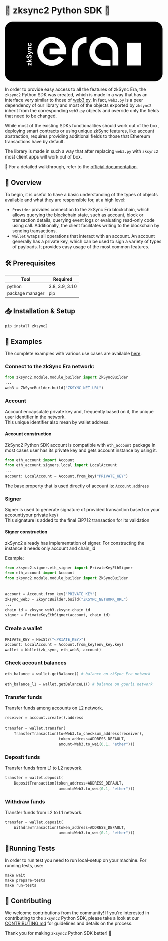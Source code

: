 
# 🚀 zksync2 Python SDK 🚀

![Era Logo](https://github.com/matter-labs/era-contracts/raw/main/eraLogo.svg)

In order to provide easy access to all the features of zkSync Era, the `zksync2` Python SDK was created,
which is made in a way that has an interface very similar to those of [web3.py](https://web3py.readthedocs.io/en/v6.6.1/). In
fact, `web3.py` is a peer dependency of our library and most of the objects exported by `zksync2` inherit from the corresponding `web3.py` objects and override only the fields that need
to be changed.

While most of the existing SDKs functionalities should work out of the box, deploying smart contracts or using unique zkSync features,
like account abstraction, requires providing additional fields to those that Ethereum transactions have by default.

The library is made in such a way that after replacing `web3.py` with `zksync2` most client apps will work out of
box.

🔗 For a detailed walkthrough, refer to the [official documentation](https://docs.zksync.io/build/sdks/python/getting-started.html).

## 📌 Overview

To begin, it is useful to have a basic understanding of the types of objects available and what they are responsible for, at a high level:

-   `Provider` provides connection to the zkSync Era blockchain, which allows querying the blockchain state, such as account, block or transaction details,
    querying event logs or evaluating read-only code using call. Additionally, the client facilitates writing to the blockchain by sending
    transactions.
-   `Wallet` wraps all operations that interact with an account. An account generally has a private key, which can be used to sign a variety of
    types of payloads. It provides easy usage of the most common features.

## 🛠 Prerequisites
| Tool            | Required       |
|-----------------|----------------|
| python          | 3.8, 3.9, 3.10 |
| package manager | pip            |

## 📥 Installation & Setup

```console
pip install zksync2
```
## 📝 Examples

The complete examples with various use cases are available [here](https://github.com/zksync-sdk/zksync2-examples/tree/main/python).

### Connect to the zkSync Era network:

```python
from zksync2.module.module_builder import ZkSyncBuilder
...
web3 = ZkSyncBuilder.build("ZKSYNC_NET_URL")
```

### Account

Account encapsulate private key and, frequently based on it, the unique user identifier in the network.<br> This unique identifier also mean by wallet address.

#### Account construction

ZkSync2 Python SDK account is compatible with `eth_account` package
In most cases user has its private key and gets account instance by using it.

```python
from eth_account import Account
from eth_account.signers.local import LocalAccount
...
account: LocalAccount = Account.from_key("PRIVATE_KEY")

```

The base property that is used directly of account is: `Account.address`


### Signer

Signer is used to generate signature of provided transaction based on your account(your private key)<br>
This signature is added to the final EIP712 transaction for its validation


#### Signer construction

zkSync2 already has implementation of signer. For constructing the instance it needs only account and chain_id

Example:

```python
from zksync2.signer.eth_signer import PrivateKeyEthSigner
from eth_account import Account
from zksync2.module.module_builder import ZkSyncBuilder


account = Account.from_key("PRIVATE_KEY")
zksync_web3 = ZkSyncBuilder.build("ZKSYNC_NETWORK_URL")
...
chain_id = zksync_web3.zksync.chain_id
signer = PrivateKeyEthSigner(account, chain_id)
```

### Create a wallet

```python
PRIVATE_KEY = HexStr("<PRIATE_KEY>")
account: LocalAccount = Account.from_key(env_key.key)
wallet = Wallet(zk_sync, eth_web3, account)
```

### Check account balances

```python
eth_balance = wallet.getBalance() # balance on zkSync Era network

eth_balance_l1 = wallet.getBalanceL1() # balance on goerli network
```

### Transfer funds

Transfer funds among accounts on L2 network.

```python
receiver = account.create().address

transfer = wallet.transfer(
    TransferTransaction(to=Web3.to_checksum_address(receiver),
                        token_address=ADDRESS_DEFAULT,
                        amount=Web3.to_wei(0.1, "ether")))
```

### Deposit funds

Transfer funds from L1 to L2 network.

```python
transfer = wallet.deposit(
    DepositTransaction(token_address=ADDRESS_DEFAULT,
                        amount=Web3.to_wei(0.1, "ether")))
```

### Withdraw funds

Transfer funds from L2 to L1 network.

```python
transfer = wallet.deposit(
    WithdrawTransaction(token_address=ADDRESS_DEFAULT,
                        amount=Web3.to_wei(0.1, "ether")))
```

## 🤖Running Tests

In order to run test you need to run local-setup on your machine. For running tests, use:
```console
make wait
make prepare-tests
make run-tests
```

## 🤝 Contributing

We welcome contributions from the community! If you're interested in contributing to the `zksync2` Python SDK,
please take a look at our [CONTRIBUTING.md](./.github/CONTRIBUTING.md) for guidelines and details on the process.

Thank you for making `zksync2` Python SDK better! 🙌
